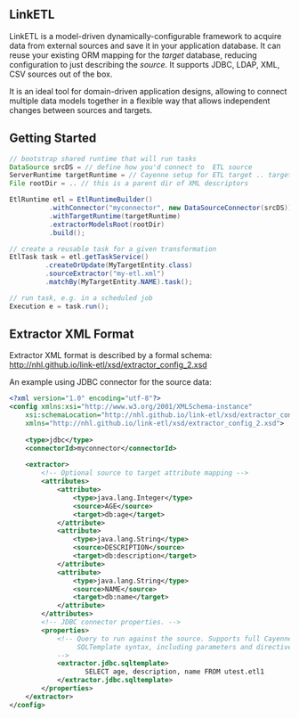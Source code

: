 ## LinkETL

LinkETL is a model-driven dynamically-configurable framework to acquire data from external sources and save it in your application database. It can reuse your existing ORM mapping for the _target_ database, reducing configuration to just describing the _source_. It supports JDBC, LDAP, XML, CSV sources out of the box.

It is an ideal tool for domain-driven application designs, allowing to connect multiple data models together in a flexible way that allows independent changes between sources and targets.


## Getting Started

```Java
// bootstrap shared runtime that will run tasks
DataSource srcDS = // define how you'd connect to  ETL source 
ServerRuntime targetRuntime = // Cayenne setup for ETL target .. targets are mapped in Cayenne 
File rootDir = .. // this is a parent dir of XML descriptors

EtlRuntime etl = EtlRuntimeBuilder()
          .withConnector("myconnector", new DataSourceConnector(srcDS))
          .withTargetRuntime(targetRuntime)
          .extractorModelsRoot(rootDir)
          .build();

// create a reusable task for a given transformation
EtlTask task = etl.getTaskService()
         .createOrUpdate(MyTargetEntity.class)
         .sourceExtractor("my-etl.xml")
         .matchBy(MyTargetEntity.NAME).task();

// run task, e.g. in a scheduled job
Execution e = task.run();
```

## Extractor XML Format

Extractor XML format is described by a formal schema: http://nhl.github.io/link-etl/xsd/extractor_config_2.xsd

An example using JDBC connector for the source data:

```XML
<?xml version="1.0" encoding="utf-8"?>
<config xmlns:xsi="http://www.w3.org/2001/XMLSchema-instance" 
	xsi:schemaLocation="http://nhl.github.io/link-etl/xsd/extractor_config_2.xsd"
	xmlns="http://nhl.github.io/link-etl/xsd/extractor_config_2.xsd">
	
	<type>jdbc</type>
	<connectorId>myconnector</connectorId>
	
	<extractor>
		<!-- Optional source to target attribute mapping -->
		<attributes>
			<attribute>
				<type>java.lang.Integer</type>
				<source>AGE</source>
				<target>db:age</target>
			</attribute>
			<attribute>
				<type>java.lang.String</type>
				<source>DESCRIPTION</source>
				<target>db:description</target>
			</attribute>
			<attribute>
				<type>java.lang.String</type>
				<source>NAME</source>
				<target>db:name</target>
			</attribute>
		</attributes>
		<!-- JDBC connector properties. -->
		<properties>
			<!-- Query to run against the source. Supports full Cayenne 
			     SQLTemplate syntax, including parameters and directives.
			-->
			<extractor.jdbc.sqltemplate>
			       SELECT age, description, name FROM utest.etl1
			</extractor.jdbc.sqltemplate>
		</properties>
	</extractor>
</config>
```


